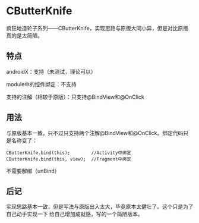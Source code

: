 # CButterKnife
疯狂地造轮子系列——CButterKnife，实现思路与原版大同小异，但是对比原版真的是太简陋。

## 特点
androidX：支持（未测试，理论可以）

module中的控件绑定：不支持

支持的注解（相较于原版）：只支持@BindView和@OnClick

## 用法
与原版基本一致，只不过只支持两个注解@BindView和@OnClick。绑定代码只是名称变了：
```
CButterKnife.bind(this);        //Activity中绑定
CButterKnife.bind(this, view);  //Fragment中绑定
```
不需要解绑（unBind）

## 后记
实现思路基本一致，但是写法与原版出入太大，毕竟原本太健壮了。这个只是为了自己动手实现一下 给自己增加成就感，写的一个简陋版本。